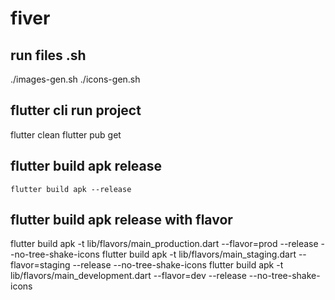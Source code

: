 # fiver

## run files .sh

./images-gen.sh
./icons-gen.sh

## flutter cli run project

flutter clean
flutter pub get

## flutter build apk release

    flutter build apk --release

## flutter build apk release with flavor

flutter build apk -t lib/flavors/main_production.dart --flavor=prod --release --no-tree-shake-icons
flutter build apk -t lib/flavors/main_staging.dart --flavor=staging --release --no-tree-shake-icons
flutter build apk -t lib/flavors/main_development.dart --flavor=dev --release --no-tree-shake-icons
